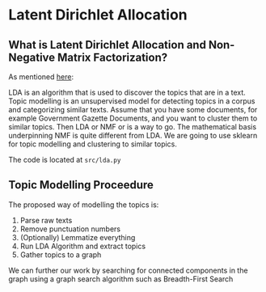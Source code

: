 # Latent Dirichlet Allocation

## What is Latent Dirichlet Allocation and Non-Negative Matrix Factorization?

As mentioned [here](https://medium.com/mlreview/topic-modeling-with-scikit-learn-e80d33668730):

LDA is an algorithm that is used to discover the topics that are in a text. Topic modelling is an unsupervised model for detecting topics in a corpus and categorizing similar texts. Assume that you have some documents, for example Government Gazette Documents, and you want to cluster them to similar topics. Then LDA or NMF or  is a way to go. The mathematical basis underpinning NMF is quite different from LDA. We are going to use sklearn for topic modelling and clustering to similar topics. 

The code is located at `src/lda.py` 

## Topic Modelling Proceedure

The proposed way of modelling the topics is:

1. Parse raw texts
2. Remove punctuation numbers
3. (Optionally) Lemmatize everything
4. Run LDA Algorithm and extract topics
5. Gather topics to a graph

We can further our work by searching for connected components in the graph using a graph search algorithm such as Breadth-First Search
